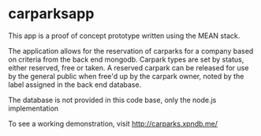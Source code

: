 # carparksapp

This app is a proof of concept prototype written using the MEAN stack.

The application allows for the reservation of carparks for a company based on
criteria from the back end mongodb.  Carpark types are set by status, either
reserved, free or taken.  A reserved carpark can be released for use by the
general public when free'd up by the carpark owner, noted by the label assigned
in the back end database.

The database is not provided in this code base, only the node.js implementation

To see a working demonstration, visit http://carparks.xpndb.me/
